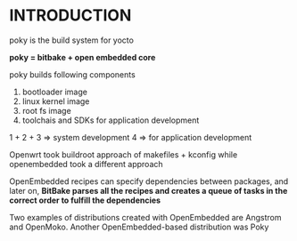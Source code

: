 # INTRODUCTION

poky is the build system for yocto

**poky = bitbake + open embedded core**

poky builds following components

1. bootloader image
2. linux kernel image
3. root fs image
4. toolchais and SDKs for application development

1 + 2 + 3 => system development
4         => for application development

Openwrt took buildroot approach of makefiles + kconfig while openembedded took a different approach

OpenEmbedded recipes can specify dependencies between packages, and later on, **BitBake parses all the recipes and creates a queue of tasks in the correct order to fulfill the dependencies**

Two examples of distributions created with OpenEmbedded are Angstrom and OpenMoko. Another OpenEmbedded-based distribution was Poky


